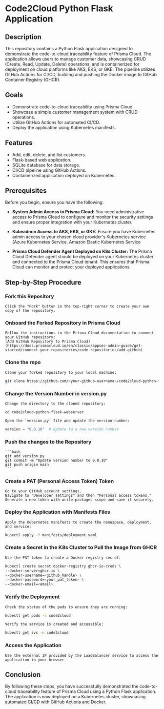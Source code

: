 # Code2Cloud Python Flask Application

## Description

This repository contains a Python Flask application designed to demonstrate the code-to-cloud traceability feature of Prisma Cloud. The application allows users to manage customer data, showcasing CRUD (Create, Read, Update, Delete) operations, and is containerized for deployment on cloud platforms like AKS, EKS, or GKE. The pipeline utilizes GitHub Actions for CI/CD, building and pushing the Docker image to GitHub Container Registry (GHCR).  

## Goals

- Demonstrate code-to-cloud traceability using Prisma Cloud.
- Showcase a simple customer management system with CRUD operations.
- Utilize GitHub Actions for automated CI/CD.
- Deploy the application using Kubernetes manifests.  


## Features

- Add, edit, delete, and list customers.
- Flask-based web application.
- SQLite database for data storage.
- CI/CD pipeline using GitHub Actions.
- Containerized application deployed on Kubernetes.

## Prerequisites
Before you begin, ensure you have the following:  

- **System Admin Access to Prisma Cloud:** You need administrative access to Prisma Cloud to configure and monitor the security settings and ensure proper integration with your Kubernetes cluster.  

- **Kubeadmin Access to AKS, EKS, or GKE:** Ensure you have Kubernetes admin access to your chosen cloud provider's Kubernetes service (Azure Kubernetes Service, Amazon Elastic Kubernetes Service  

- **Prisma Cloud Defender Agent Deployed on K8s Cluster:** The Prisma Cloud Defender agent should be deployed on your Kubernetes cluster and connected to the Prisma Cloud tenant. This ensures that Prisma Cloud can monitor and protect your deployed applications.

## Step-by-Step Procedure  

### Fork this Repository
    Click the "Fork" button in the top-right corner to create your own copy of the repository.  

### Onboard the Forked Repository in Prisma Cloud
    Follow the instructions in the Prisma Cloud documentation to connect your GitHub repository:
    [Add GitHub Repository to Prisma Cloud](https://docs.prismacloud.io/en/classic/appsec-admin-guide/get-started/connect-your-repositories/code-repositories/add-github)

### Clone the repo
    Clone your forked repository to your local machine:
```bash
git clone https://github.com/<your-github-username>/code2cloud-python-flask-webserver.git
```

### Change the Version Number in version.py
    Change the directory to the cloned repository:
    

```console
cd code2cloud-python-flask-webserver
```

    Open the `version.py` file and update the version number:
```python
version = "0.0.10"  # Update to a new version number
```

### Push the changes to the Repository

    ```bash
    git add version.py
    git commit -m "Update version number to 0.0.10"
    git push origin main
    ```

### Create a PAT (Personal Access Token) Token
    Go to your GitHub account settings.
    Navigate to "Developer settings" and then "Personal access tokens."
    Generate a new token with write:packages scope and save it securely.

### Deploy the Application with Manifests Files
    Apply the Kubernetes manifests to create the namespace, deployment, and service:
```bash
kubectl apply -f manifests/deployment.yaml
```

### Create a Secret in the K8s Cluster to Pull the Image from GHCR  

    Use the PAT token to create a Docker registry secret:
```bash
kubectl create secret docker-registry ghcr-io-creds \
--docker-server=ghcr.io \
--docker-username=<github_handle> \
--docker-password=<your_pat_token> \
--docker-email=<email>
```

### Verify the Deployment
    Check the status of the pods to ensure they are running:
```bash
kubectl get pods -n code2cloud
```

    Verify the service is created and accessible:
```bash
kubectl get svc -n code2cloud
```

### Access the Application
    Use the external IP provided by the LoadBalancer service to access the application in your browser.  

## Conclusion
By following these steps, you have successfully demonstrated the code-to-cloud traceability feature of Prisma Cloud using a Python Flask application. The application is now deployed on a Kubernetes cluster, showcasing automated CI/CD with GitHub Actions and Docker.  